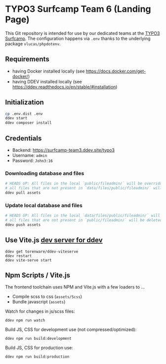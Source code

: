 # TYPO3 Surfcamp Team 6 (Landing Page)

This Git repository is intended for use by our dedicated teams at the [TYPO3 Surfcamp](https://surfcamp.typo3.com/). The configuration happens via `.env` thanks to the underlying package `vlucas/phpdotenv`.


## Requirements

* having Docker installed locally (see https://docs.docker.com/get-docker/)
* having DDEV installed locally (see https://ddev.readthedocs.io/en/stable/#installation)


## Initialization

```sh
cp .env.dist .env
ddev start
ddev composer install
```

## Credentials

- Backend: https://surfcamp-team3.ddev.site/typo3
- Username: `admin`
- Password: `John3:16`

### Downloading database and files

```sh
# HEADS UP: All files in the local `public/fileadmin/` will be overridden, that means:
# all files that are not present in `data/files/public/fileadmin/` will be deleted from fileadmin
ddev pull assets
```

### Update local database and files

```sh
# HEADS UP: All files in the local `data/files/public/fileadmin/` will be overridden, that means:
# all files that are not present in `public/fileadmin/` will be deleted from fileadmin
ddev push assets
```

## Use Vite.js [dev server for ddev](https://github.com/torenware/ddev-viteserve#getting-started)

```
ddev get torenware/ddev-viteserve
ddev restart
ddev vite-serve start
```

## Npm Scripts / Vite.js

The frontend toolchain uses NPM and Vite.js with a few loaders to ...
  * Compile scss to css (`assets/Scss`)
  * Bundle javascript (`assets`)

Watch for changes in js/scss files:

```
ddev npm run watch
```

Build JS, CSS for development use (not compressed/optimized):

```
ddev npm run build:development
```

Build JS, CSS for production use:

```
ddev npm run build:production
```
